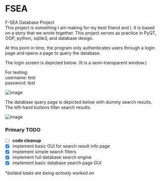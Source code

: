 # FSEA
F-SEA Database Project  
This project is something I am making for my best friend and I. It is based on a story that we wrote together.
This project serves as practice in PyQT, OOP, python, sqlite3, and database design. 

At this point in time, the program only authenticates users through a login page and opens a page to query 
the database.

The login screen is depicted below. (It is a semi-transparent window.)  

For testing:  
username: test  
password: test  

![image](https://user-images.githubusercontent.com/60724207/194465001-7d667144-dffc-4b6a-8c1a-77b882d14c37.png)

The database query page is depicted below with dummy search results. 
The left-hand buttons filter search results.

![image](https://user-images.githubusercontent.com/60724207/205428048-928f1f39-fbd7-4424-8207-099c84633f5a.gif)

### Primary TODO
- [ ] **code cleanup**
- [x] implement basic GUI for search result info page
- [x] implement simple search filters
- [x] implement full database search engine
- [x] implement basic database search page GUI

**bolded tasks are being actively worked on*
